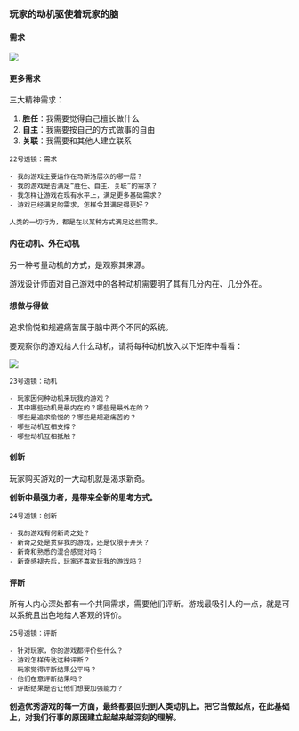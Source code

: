 ### 玩家的动机驱使着玩家的脑

#### 需求

![](/assets/Snipaste_2018-03-23_15-20-34.png)

#### 更多需求

三大精神需求：
1. **胜任**：我需要觉得自己擅长做什么
2. **自主**：我需要按自己的方式做事的自由
3. **关联**：我需要和其他人建立联系

~~~~
22号透镜：需求

- 我的游戏主要运作在马斯洛层次的哪一层？
- 我的游戏是否满足“胜任、自主、关联”的需求？
- 我怎样让游戏在现有水平上，满足更多基础需求？
- 游戏已经满足的需求，怎样令其满足得更好？

人类的一切行为，都是在以某种方式满足这些需求。
~~~~

#### 内在动机、外在动机

另一种考量动机的方式，是观察其来源。

游戏设计师面对自己游戏中的各种动机需要明了其有几分内在、几分外在。

#### 想做与得做

追求愉悦和规避痛苦属于脑中两个不同的系统。

要观察你的游戏给人什么动机，请将每种动机放入以下矩阵中看看：

![](/assets/Snipaste_2018-03-23_15-47-02.png)

~~~~
23号透镜：动机

- 玩家因何种动机来玩我的游戏？
- 其中哪些动机是最内在的？哪些是最外在的？
- 哪些是追求愉悦的？哪些是规避痛苦的？
- 哪些动机互相支撑？
- 哪些动机互相抵触？
~~~~

#### 创新

玩家购买游戏的一大动机就是渴求新奇。

**创新中最强力者，是带来全新的思考方式。**

~~~~
24号透镜：创新

- 我的游戏有何新奇之处？
- 新奇之处是贯穿我的游戏，还是仅限于开头？
- 新奇和熟悉的混合感觉对吗？
- 新奇感褪去后，玩家还喜欢玩我的游戏吗？
~~~~

#### 评断

所有人内心深处都有一个共同需求，需要他们评断。游戏最吸引人的一点，就是可以系统且出色地给人客观的评价。

~~~~
25号透镜：评断

- 针对玩家，你的游戏都评价些什么？
- 游戏怎样传达这种评断？
- 玩家觉得评断结果公平吗？
- 他们在意评断结果吗？
- 评断结果是否让他们想要加强能力？
~~~~

**创造优秀游戏的每一方面，最终都要回归到人类动机上。把它当做起点，在此基础上，对我们行事的原因建立起越来越深刻的理解。**


